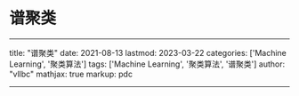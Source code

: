 # 谱聚类

---
title: "谱聚类"
date: 2021-08-13
lastmod: 2023-03-22
categories: ['Machine Learning', '聚类算法']
tags: ['Machine Learning', '聚类算法', '谱聚类']
author: "vllbc"
mathjax: true
markup: pdc

---
